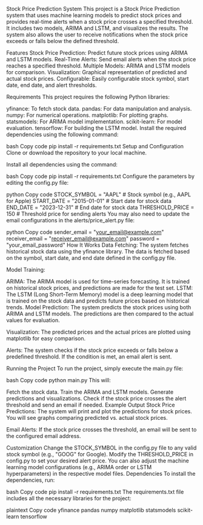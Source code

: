 Stock Price Prediction System
This project is a Stock Price Prediction system that uses machine learning models to predict stock prices and provides real-time alerts when a stock price crosses a specified threshold. It includes two models, ARIMA and LSTM, and visualizes the results. The system also allows the user to receive notifications when the stock price exceeds or falls below the defined threshold.

Features
Stock Price Prediction: Predict future stock prices using ARIMA and LSTM models.
Real-Time Alerts: Send email alerts when the stock price reaches a specified threshold.
Multiple Models: ARIMA and LSTM models for comparison.
Visualization: Graphical representation of predicted and actual stock prices.
Configurable: Easily configurable stock symbol, start date, end date, and alert thresholds.

Requirements
This project requires the following Python libraries:

yfinance: To fetch stock data.
pandas: For data manipulation and analysis.
numpy: For numerical operations.
matplotlib: For plotting graphs.
statsmodels: For ARIMA model implementation.
scikit-learn: For model evaluation.
tensorflow: For building the LSTM model.
Install the required dependencies using the following command:

bash
Copy code
pip install -r requirements.txt
Setup and Configuration
Clone or download the repository to your local machine.

Install all dependencies using the command:

bash
Copy code
pip install -r requirements.txt
Configure the parameters by editing the config.py file:

python
Copy code
STOCK_SYMBOL = "AAPL"  # Stock symbol (e.g., AAPL for Apple)
START_DATE = "2015-01-01"  # Start date for stock data
END_DATE = "2023-12-31"  # End date for stock data
THRESHOLD_PRICE = 150  # Threshold price for sending alerts
You may also need to update the email configurations in the alerts/price_alert.py file:

python
Copy code
sender_email = "your_email@example.com"
receiver_email = "receiver_email@example.com"
password = "your_email_password"
How It Works
Data Fetching: The system fetches historical stock data using the yfinance library. The data is fetched based on the symbol, start date, and end date defined in the config.py file.

Model Training:

ARIMA: The ARIMA model is used for time-series forecasting. It is trained on historical stock prices, and predictions are made for the test set.
LSTM: The LSTM (Long Short-Term Memory) model is a deep learning model that is trained on the stock data and predicts future prices based on historical trends.
Model Prediction: The system predicts the stock prices using both ARIMA and LSTM models. The predictions are then compared to the actual values for evaluation.

Visualization: The predicted prices and the actual prices are plotted using matplotlib for easy comparison.

Alerts: The system checks if the stock price exceeds or falls below a predefined threshold. If the condition is met, an email alert is sent.

Running the Project
To run the project, simply execute the main.py file:

bash
Copy code
python main.py
This will:

Fetch the stock data.
Train the ARIMA and LSTM models.
Generate predictions and visualizations.
Check if the stock price crosses the alert threshold and send an email if needed.
Example Output
Stock Price Predictions: The system will print and plot the predictions for stock prices. You will see graphs comparing predicted vs. actual stock prices.

Email Alerts: If the stock price crosses the threshold, an email will be sent to the configured email address.

Customization
Change the STOCK_SYMBOL in the config.py file to any valid stock symbol (e.g., "GOOG" for Google).
Modify the THRESHOLD_PRICE in config.py to set your desired alert price.
You can also adjust the machine learning model configurations (e.g., ARIMA order or LSTM hyperparameters) in the respective model files.
Dependencies
To install the dependencies, run:

bash
Copy code
pip install -r requirements.txt
The requirements.txt file includes all the necessary libraries for the project:

plaintext
Copy code
yfinance
pandas
numpy
matplotlib
statsmodels
scikit-learn
tensorflow